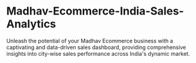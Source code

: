 # Madhav-Ecommerce-India-Sales-Analytics
Unleash the potential of your Madhav Ecommerce business with a captivating and data-driven sales dashboard, providing comprehensive insights into city-wise sales performance across India's dynamic market.
